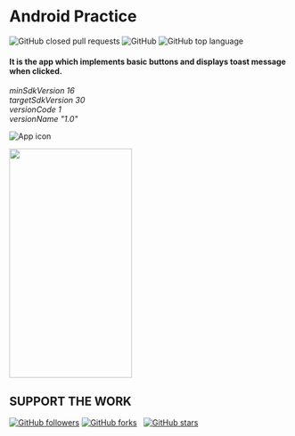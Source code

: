 # Android Practice

![GitHub closed pull requests](https://img.shields.io/github/issues-pr-closed/cvkoo7/login_form_android)
![GitHub](https://img.shields.io/github/license/cvkoo7/login_form_android)
![GitHub top language](https://img.shields.io/github/languages/top/cvkoo7/login_form_android)

#### It is the app which implements basic buttons and displays toast message when clicked.

*minSdkVersion 16* \
*targetSdkVersion 30* \
*versionCode 1* \
*versionName "1.0"*

![App icon](https://www.creativefreedom.co.uk/wp-content/uploads/2013/03/00-android-4-0_icons.png)


<p float="center">
  <img src="/Screenshots/1.png" height="412" width="220" />
</p>



## SUPPORT THE WORK

[![GitHub followers](https://img.shields.io/github/followers/cvkoo7?label=follow&style=social)](https://github.com/cvkoo7?tab=followers)
[![GitHub forks](https://img.shields.io/github/forks/cvkoo7/Spark?label=forks&style=social)](https://github.com/cvkoo7/Spark/network) &nbsp;
[![GitHub stars](https://img.shields.io/github/stars/cvkoo7/Spark?style=social)](https://github.com/cvkoo7/Spark/stargazers)
&nbsp;
